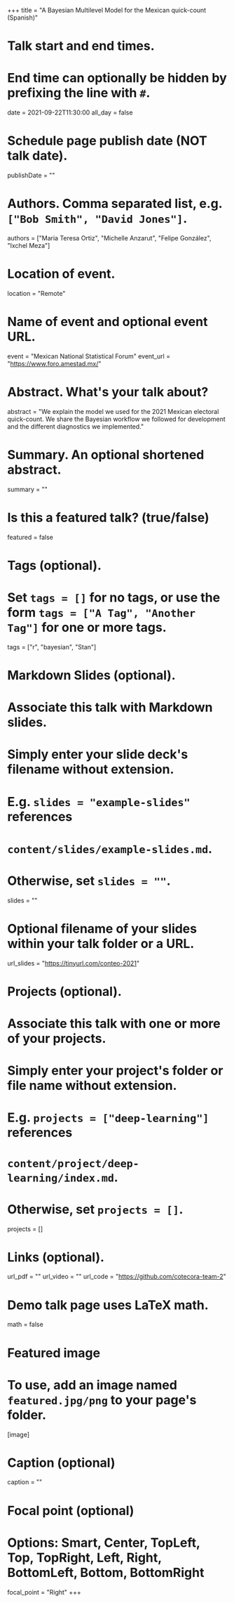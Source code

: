 +++
title = "A Bayesian Multilevel Model for the Mexican quick-count (Spanish)"

# Talk start and end times.
#   End time can optionally be hidden by prefixing the line with `#`.
date = 2021-09-22T11:30:00
all_day = false

# Schedule page publish date (NOT talk date).
publishDate = ""

# Authors. Comma separated list, e.g. `["Bob Smith", "David Jones"]`.
authors = ["Maria Teresa Ortiz", "Michelle Anzarut", "Felipe González", "Ixchel Meza"]

# Location of event.
location = "Remote"

# Name of event and optional event URL.
event = "Mexican National Statistical Forum"
event_url = "https://www.foro.amestad.mx/"

# Abstract. What's your talk about?
abstract = "We explain the model we used for the 2021 Mexican electoral quick-count. We share the Bayesian workflow we followed for development and the different diagnostics we implemented."

# Summary. An optional shortened abstract.
summary = ""

# Is this a featured talk? (true/false)
featured = false

# Tags (optional).
#   Set `tags = []` for no tags, or use the form `tags = ["A Tag", "Another Tag"]` for one or more tags.
tags = ["r", "bayesian", "Stan"]

# Markdown Slides (optional).
#   Associate this talk with Markdown slides.
#   Simply enter your slide deck's filename without extension.
#   E.g. `slides = "example-slides"` references 
#   `content/slides/example-slides.md`.
#   Otherwise, set `slides = ""`.
slides = ""

# Optional filename of your slides within your talk folder or a URL.
url_slides = "https://tinyurl.com/conteo-2021"

# Projects (optional).
#   Associate this talk with one or more of your projects.
#   Simply enter your project's folder or file name without extension.
#   E.g. `projects = ["deep-learning"]` references 
#   `content/project/deep-learning/index.md`.
#   Otherwise, set `projects = []`.
projects = []

# Links (optional).
url_pdf = ""
url_video = ""
url_code = "https://github.com/cotecora-team-2"

# Demo talk page uses LaTeX math.
math = false

# Featured image
# To use, add an image named `featured.jpg/png` to your page's folder. 
[image]
  # Caption (optional)
  caption = ""

  # Focal point (optional)
  # Options: Smart, Center, TopLeft, Top, TopRight, Left, Right, BottomLeft, Bottom, BottomRight
  focal_point = "Right"
+++
